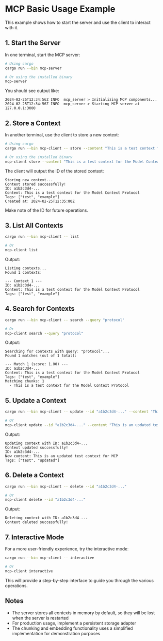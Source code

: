 # MCP Basic Usage Example

This example shows how to start the server and use the client to interact with it.

## 1. Start the Server

In one terminal, start the MCP server:

```sh
# Using cargo
cargo run --bin mcp-server

# Or using the installed binary
mcp-server
```

You should see output like:

```
2024-02-25T12:34:56Z INFO  mcp_server > Initializing MCP components...
2024-02-25T12:34:56Z INFO  mcp_server > Starting MCP server at 127.0.0.1:3000
```

## 2. Store a Context

In another terminal, use the client to store a new context:

```sh
# Using cargo
cargo run --bin mcp-client -- store --content "This is a test context for the Model Context Protocol" --tags "test,example"

# Or using the installed binary
mcp-client store --content "This is a test context for the Model Context Protocol" --tags "test,example"
```

The client will output the ID of the stored context:

```
Storing new context...
Context stored successfully!
ID: a1b2c3d4-...
Content: This is a test context for the Model Context Protocol
Tags: ["test", "example"]
Created at: 2024-02-25T12:35:00Z
```

Make note of the ID for future operations.

## 3. List All Contexts

```sh
cargo run --bin mcp-client -- list

# Or
mcp-client list
```

Output:

```
Listing contexts...
Found 1 contexts:

--- Context 1 ---
ID: a1b2c3d4-...
Content: This is a test context for the Model Context Protocol
Tags: ["test", "example"]
```

## 4. Search for Contexts

```sh
cargo run --bin mcp-client -- search --query "protocol"

# Or
mcp-client search --query "protocol"
```

Output:

```
Searching for contexts with query: "protocol"...
Found 1 matches (out of 1 total):

--- Match 1 (score: 1.00) ---
ID: a1b2c3d4-...
Content: This is a test context for the Model Context Protocol
Tags: ["test", "example"]
Matching chunks: 1
  - This is a test context for the Model Context Protocol
```

## 5. Update a Context

```sh
cargo run --bin mcp-client -- update --id "a1b2c3d4-..." --content "This is an updated test context for MCP" --tags "test,updated"

# Or
mcp-client update --id "a1b2c3d4-..." --content "This is an updated test context for MCP" --tags "test,updated"
```

Output:

```
Updating context with ID: a1b2c3d4-...
Context updated successfully!
ID: a1b2c3d4-...
New content: This is an updated test context for MCP
Tags: ["test", "updated"]
```

## 6. Delete a Context

```sh
cargo run --bin mcp-client -- delete --id "a1b2c3d4-..."

# Or
mcp-client delete --id "a1b2c3d4-..."
```

Output:

```
Deleting context with ID: a1b2c3d4-...
Context deleted successfully!
```

## 7. Interactive Mode

For a more user-friendly experience, try the interactive mode:

```sh
cargo run --bin mcp-client -- interactive

# Or
mcp-client interactive
```

This will provide a step-by-step interface to guide you through the various operations.

## Notes

- The server stores all contexts in memory by default, so they will be lost when the server is restarted
- For production usage, implement a persistent storage adapter
- The chunking and embedding functionality uses a simplified implementation for demonstration purposes